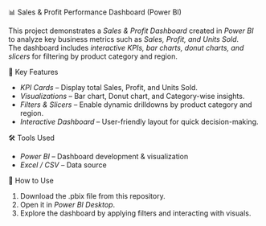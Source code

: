  📊 Sales & Profit Performance Dashboard (Power BI)

This project demonstrates a *Sales & Profit Dashboard* created in *Power BI* to analyze key business metrics such as *Sales, Profit, and Units Sold*.  
The dashboard includes *interactive KPIs, bar charts, donut charts, and slicers* for filtering by product category and region.

 🔑 Key Features
- *KPI Cards* – Display total Sales, Profit, and Units Sold.  
- *Visualizations* – Bar chart, Donut chart, and Category-wise insights.  
- *Filters & Slicers* – Enable dynamic drilldowns by product category and region.  
- *Interactive Dashboard* – User-friendly layout for quick decision-making.  


 🛠 Tools Used
- *Power BI* – Dashboard development & visualization  
- *Excel / CSV* – Data source  


🚀 How to Use
1. Download the .pbix file from this repository.  
2. Open it in *Power BI Desktop*.  
3. Explore the dashboard by applying filters and interacting with visuals.  


